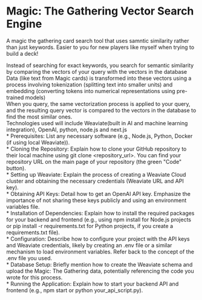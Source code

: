 # Magic: The Gathering Vector Search Engine
A magic the gathering card search tool that uses samntic similarity rather than just keywords. Easier to you for new players like myself when trying to build a deck!  

Instead of searching for exact keywords, you search for semantic similarity by comparing the vectors of your query with the vectors in the database  
Data (like text from Magic cards) is transformed into these vectors using a process involving tokenization (splitting text into smaller units) and embedding (converting tokens into numerical representations using pre-trained models)  
When you query, the same vectorization process is applied to your query, and the resulting query vector is compared to the vectors in the database to find the most similar ones.    
Technologies used will include Weaviate(built in AI and machine learning integration), OpenAI, python, node.js and next.js  
*
Prerequisites: List any necessary software (e.g., Node.js, Python, Docker (if using local Weaviate)).  
*
Cloning the Repository: Explain how to clone your GitHub repository to their local machine using git clone <repository_url>. You can find your repository URL on the main page of your repository (the green "Code" button).  
*
Setting up Weaviate: Explain the process of creating a Weaviate Cloud cluster and obtaining the necessary credentials (Weaviate URL and API key).  
*
Obtaining API Keys: Detail how to get an OpenAI API key. Emphasize the importance of not sharing these keys publicly and using an environment variables file.  
*
Installation of Dependencies: Explain how to install the required packages for your backend and frontend (e.g., using npm install for Node.js projects or pip install -r requirements.txt for Python projects, if you create a requirements.txt file).  
*
Configuration: Describe how to configure your project with the API keys and Weaviate credentials, likely by creating an .env file or a similar mechanism to load environment variables. Refer back to the concept of the .env file you used.  
*
Database Setup: Briefly mention how to create the Weaviate schema and upload the Magic: The Gathering data, potentially referencing the code you wrote for this process.  
*
Running the Application: Explain how to start your backend API and frontend (e.g., npm start or python your_api_script.py).  
